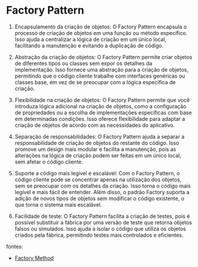 # Factory Pattern

1. Encapsulamento da criação de objetos: O Factory Pattern encapsula o processo de criação de objetos em uma função ou método específico. Isso ajuda a centralizar a lógica de criação em um único local, facilitando a manutenção e evitando a duplicação de código.

2. Abstração da criação de objetos: O Factory Pattern permite criar objetos de diferentes tipos ou classes sem expor os detalhes da implementação. Isso fornece uma abstração para a criação de objetos, permitindo que o código cliente trabalhe com interfaces genéricas ou classes base, em vez de se preocupar com a lógica específica de criação.

3. Flexibilidade na criação de objetos: O Factory Pattern permite que você introduza lógica adicional na criação de objetos, como a configuração de propriedades ou a escolha de implementações específicas com base em determinadas condições. Isso oferece flexibilidade para adaptar a criação de objetos de acordo com as necessidades do aplicativo.

4. Separação de responsabilidades: O Factory Pattern ajuda a separar a responsabilidade de criação de objetos do restante do código. Isso promove um design mais modular e facilita a manutenção, pois as alterações na lógica de criação podem ser feitas em um único local, sem afetar o código cliente.

5. Suporte a código mais legível e escalável: Com o Factory Pattern, o código cliente pode se concentrar apenas na utilização dos objetos, sem se preocupar com os detalhes da criação. Isso torna o código mais legível e mais fácil de entender. Além disso, o padrão Factory suporta a adição de novos tipos de objetos sem modificar o código existente, o que torna o sistema mais escalável.

6. Facilidade de teste: O Factory Pattern facilita a criação de testes, pois é possível substituir a fábrica por uma versão de teste que retorna objetos falsos ou simulados. Isso ajuda a isolar o código que utiliza os objetos criados pela fábrica, permitindo testes mais controlados e eficientes.

fontes:

- [Factory Method](https://refactoring.guru/pt-br/design-patterns/factory-method)
